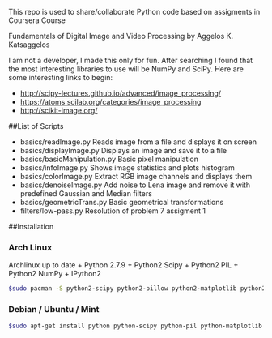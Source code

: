 This repo is used to share/collaborate Python code based on assigments in  Coursera Course 


Fundamentals of Digital Image and Video Processing
by Aggelos K. Katsaggelos

I am not a developer, I made this only for fun. After searching I found that the most interesting libraries to use will be NumPy and SciPy.
Here are some interesting links to begin:

* http://scipy-lectures.github.io/advanced/image_processing/
* https://atoms.scilab.org/categories/image_processing
* http://scikit-image.org/

##List of Scripts

- basics/readImage.py           Reads image from a file and displays it on screen
- basics/displayImage.py        Displays an image and save it to a file
- basics/basicManipulation.py   Basic pixel manipulation
- basics/infoImage.py           Shows image statistics and plots histogram
- basics/colorImage.py          Extract RGB image channels and displays them
- basics/denoiseImage.py	Add noise to Lena image and remove it with predefined Gaussian and Median filters
- basics/geometricTrans.py	Basic geometrical transformations
- filters/low-pass.py		Resolution of problem 7 assigment 1


##Installation

### Arch Linux
Archlinux up to date + Python 2.7.9 + Python2 Scipy + Python2 PIL + Python2 NumPy + IPython2

```sh
$sudo pacman -S python2-scipy python2-pillow python2-matplotlib python2-numpy
```

### Debian / Ubuntu / Mint
```sh
$sudo apt-get install python python-scipy python-pil python-matplotlib python-numpy
```

